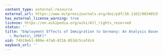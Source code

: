```yaml
---
content_type: external-resource
external_url: https://www.mitpressjournals.org/doi/pdf/10.1162/003465397557178
has_external_license_warning: true
license: https://en.wikipedia.org/wiki/All_rights_reserved
status: ''
title: "Employment Effects of Immigration to Germany: An Analysis Based on Local Labor\
  \ Markets\_(PDF)"
uid: 74b19eb1-009e-47a8-8216-853dc5cafdc4
wayback_url: ''
---
```

